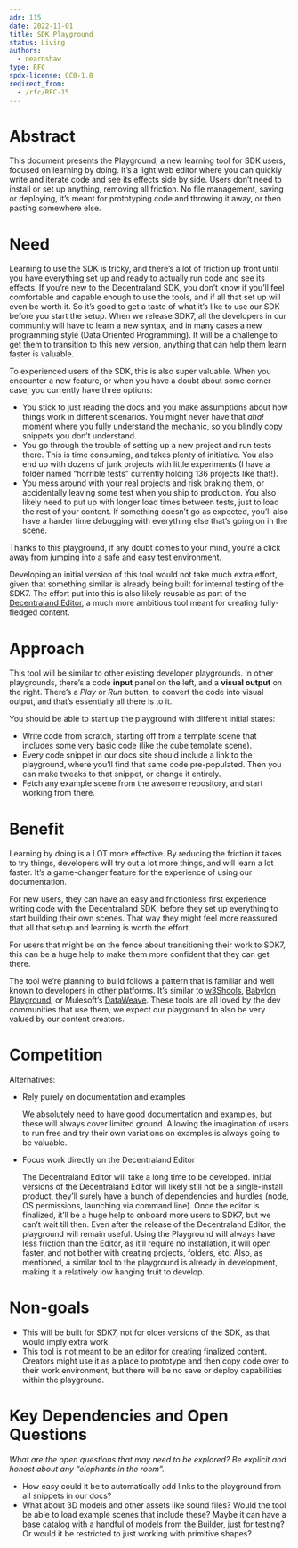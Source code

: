 ```yaml
---
adr: 115
date: 2022-11-01
title: SDK Playground
status: Living
authors:
  - nearnshaw
type: RFC
spdx-license: CC0-1.0
redirect_from:
  - /rfc/RFC-15
---
```


# Abstract

This document presents the Playground, a new learning tool for SDK users, focused on learning by doing. It’s a light web editor where you can quickly write and iterate code and see its effects side by side. Users don’t need to install or set up anything, removing all friction. No file management, saving or deploying, it’s meant for prototyping code and throwing it away, or then pasting somewhere else.

# Need

Learning to use the SDK is tricky, and there’s a lot of friction up front until you have everything set up and ready to actually run code and see its effects. If you’re new to the Decentraland SDK, you don’t know if you’ll feel comfortable and capable enough to use the tools, and if all that set up will even be worth it. So it’s good to get a taste of what it’s like to use our SDK before you start the setup.
When we release SDK7, all the developers in our community will have to learn a new syntax, and in many cases a new programming style (Data Oriented Programming). It will be a challenge to get them to transition to this new version, anything that can help them learn faster is valuable.

To experienced users of the SDK, this is also super valuable. When you encounter a new feature, or when you have a doubt about some corner case, you currently have three options:

- You stick to just reading the docs and you make assumptions about how things work in different scenarios. You might never have that _aha!_ moment where you fully understand the mechanic, so you blindly copy snippets you don’t understand.
- You go through the trouble of setting up a new project and run tests there. This is time consuming, and takes plenty of initiative. You also end up with dozens of junk projects with little experiments (I have a folder named “horrible tests” currently holding 136 projects like that!).
- You mess around with your real projects and risk braking them, or accidentally leaving some test when you ship to production. You also likely need to put up with longer load times between tests, just to load the rest of your content. If something doesn’t go as expected, you’ll also have a harder time debugging with everything else that’s going on in the scene.

Thanks to this playground, if any doubt comes to your mind, you’re a click away from jumping into a safe and easy test environment.

Developing an initial version of this tool would not take much extra effort, given that something similar is already being built for internal testing of the SDK7. The effort put into this is also likely reusable as part of the [Decentraland Editor](https://github.com/decentraland/editor), a much more ambitious tool meant for creating fully-fledged content.

# Approach

This tool will be similar to other existing developer playgrounds.
In other playgrounds, there’s a code **input** panel on the left, and a **visual output** on the right.
There’s a _Play_ or _Run_ button, to convert the code into visual output, and that’s essentially all there is to it.

You should be able to start up the playground with different initial states:

- Write code from scratch, starting off from a template scene that includes some very basic code (like the cube template scene).
- Every code snippet in our docs site should include a link to the playground, where you’ll find that same code pre-populated. Then you can make tweaks to that snippet, or change it entirely.
- Fetch any example scene from the awesome repository, and start working from there.

# Benefit

Learning by doing is a LOT more effective. By reducing the friction it takes to try things, developers will try out a lot more things, and will learn a lot faster. It’s a game-changer feature for the experience of using our documentation.

For new users, they can have an easy and frictionless first experience writing code with the Decentraland SDK, before they set up everything to start building their own scenes. That way they might feel more reassured that all that setup and learning is worth the effort.

For users that might be on the fence about transitioning their work to SDK7, this can be a huge help to make them more confident that they can get there.

The tool we’re planning to build follows a pattern that is familiar and well known to developers in other platforms. It’s similar to [w3Shools](https://www.w3schools.com/tryit/), [Babylon Playground](https://playground.babylonjs.com/), or Mulesoft’s [DataWeave](https://developer.mulesoft.com/learn/dataweave/playground). These tools are all loved by the dev communities that use them, we expect our playground to also be very valued by our content creators.

# Competition

Alternatives:

- Rely purely on documentation and examples

  We absolutely need to have good documentation and examples, but these will always cover limited ground. Allowing the imagination of users to run free and try their own variations on examples is always going to be valuable.

- Focus work directly on the Decentraland Editor

  The Decentraland Editor will take a long time to be developed. Initial versions of the Decentraland Editor will likely still not be a single-install product, they’ll surely have a bunch of dependencies and hurdles (node, OS permissions, launching via command line). Once the editor is finalized, it’ll be a huge help to onboard more users to SDK7, but we can’t wait till then.
  Even after the release of the Decentraland Editor, the playground will remain useful. Using the Playground will always have less friction than the Editor, as it’ll require no installation, it will open faster, and not bother with creating projects, folders, etc.
  Also, as mentioned, a similar tool to the playground is already in development, making it a relatively low hanging fruit to develop.

# Non-goals

- This will be built for SDK7, not for older versions of the SDK, as that would imply extra work.
- This tool is not meant to be an editor for creating finalized content. Creators might use it as a place to prototype and then copy code over to their work environment, but there will be no save or deploy capabilities within the playground.

# Key Dependencies and Open Questions

_What are the open questions that may need to be explored? Be explicit and honest about any “elephants in the room”._

- How easy could it be to automatically add links to the playground from all snippets in our docs?
- What about 3D models and other assets like sound files? Would the tool be able to load example scenes that include these? Maybe it can have a base catalog with a handful of models from the Builder, just for testing? Or would it be restricted to just working with primitive shapes?
